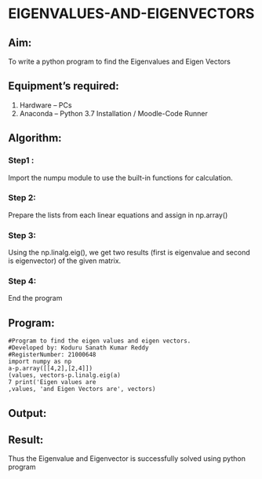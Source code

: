# EIGENVALUES-AND-EIGENVECTORS
## Aim:
To write a python program to find the Eigenvalues and Eigen Vectors
## Equipment’s required:
1. 	Hardware – PCs
2. 	Anaconda – Python 3.7 Installation / Moodle-Code Runner
## Algorithm:
### Step1 : 
Import the numpu module to use the built-in functions for calculation.
### Step 2: 
Prepare the lists from each linear equations and assign in np.array()
### Step 3: 
Using the np.linalg.eig(),  we get two results (first is eigenvalue and second is eigenvector) of the given matrix.
### Step 4: 
End the program

## Program:
~~~
#Program to find the eigen values and eigen vectors.
#Developed by: Koduru Sanath Kumar Reddy
#RegisterNumber: 21000648
import numpy as np
a-p.array([[4,2],[2,4]])
(values, vectors-p.linalg.eig(a)
7 print('Eigen values are
‚values, 'and Eigen Vectors are', vectors)
~~~
## Output:

## Result:
Thus the Eigenvalue and Eigenvector is successfully solved using python program
